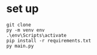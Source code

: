 # set up

```ssh
git clone
py -m venv env
.\env\Scripts\activate
pip install -r requirements.txt
py main.py
```